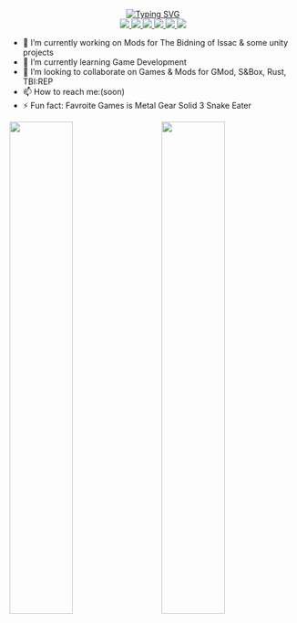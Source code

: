 <p align="center">
<a href="https://github.com/Alyx13">
    <img src="https://readme-typing-svg.demolab.com?font=Georgia&size=18&duration=2000&pause=100&multiline=true&width=500&height=80&lines=Alexandre+Valiquette;Game Designer+%7C+Programming+Student+%7C+Software+Developer;+%7C+Game+Modder" alt="Typing SVG" />
</a>
<br/>

<a href=#>
    <img src="https://img.shields.io/badge/PDF-CV-red?style=flat-square&logo=adobe">
</a>  
<a href="https://www.linkedin.com/in/alexandre-valiquette-096606260/">
    <img src="https://img.shields.io/badge/-Linkedin-blue?style=flat-square&logo=linkedin">
</a>
<a href="#">
    <img src="https://img.shields.io/badge/-Email-red?style=flat-square&logo=gmail&logoColor=white">
</a>
<a href="https://learn.unity.com/u/61eefb77edbc2a002139086d?tab=profile">
    <img src="https://img.shields.io/badge/-Unity Learning-grey?style=flat-square&logo=unity&logoColor=unity">
</a>
<a href="https://play.unity.com/u/Alyx13">
    <img src="https://img.shields.io/badge/-Unity Games-grey?style=flat-square&logo=unity&logoColor=unity">
</a>
<a href="https://alyx13.itch.io/">
    <img src="https://img.shields.io/badge/-itch.io-red?style=flat-square&logo=itch.io&logoColor=white">
</a>
</p>

- 🔭 I’m currently working on Mods for The Bidning of Issac & some unity projects
- 🌱 I’m currently learning Game Development
- 👯 I’m looking to collaborate on Games & Mods for GMod, S&Box, Rust, TBI:REP
- 📫 How to reach me:(soon)
- ⚡ Fun fact: Favroite Games is Metal Gear Solid 3 Snake Eater
<!-- - 😄 Pronouns: ... -->

<img align="left" width="47%" src="https://github-readme-stats-sigma-five.vercel.app/api?username=Alyx13&show_icons=true&theme=transparent"/>
<img align="right" width="47%" src="https://github-readme-stats-sigma-five.vercel.app/api/top-langs/?username=Alyx13&layout=compact" />
